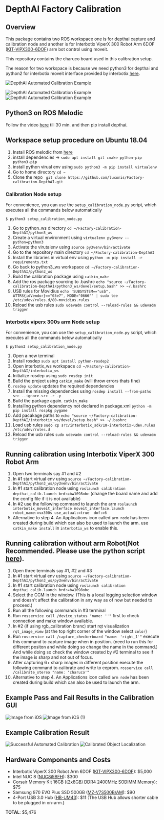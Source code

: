 # DepthAI Factory Calibration

## Overview
This package contains two ROS workspace one is for depthai capture and calibration node and another is for Interbotix ViperX 300 Robot Arm 6DOF ([KIT-VIPX300-6DOF](https://www.trossenrobotics.com/viperx-300-robot-arm-6dof.aspx)) arm bot control using moveit.

This repository contains the charuco board used in this calibration setup.

The reason for two workspace is because we need python3 for depthai and python2 for interbotix moveit interface provided by interbotix [here](https://github.com/Interbotix/interbotix_ros_arms/tree/melodic). 

![DepthAI Automated Calibration Example](https://user-images.githubusercontent.com/32992551/103242234-c0ee1700-4912-11eb-881e-93b6a6843afe.jpg)

![DepthAI Automated Calibration Example](https://user-images.githubusercontent.com/32992551/103242260-e0853f80-4912-11eb-96b6-887ef9f0f662.png)
![DepthAI Automated Calibration Example](https://user-images.githubusercontent.com/32992551/103242359-27733500-4913-11eb-9f19-a818bc7fc5e6.jpg)


## Python3 on ROS Melodic
Follow the video [here](https://youtu.be/oxK4ykVh1EE) till 30 min. and then pip install depthai.  

## Workspace setup procedure on Ubuntu 18.04
1. Install ROS melodic from [here](http://wiki.ros.org/melodic/Installation/Ubuntu)
2. install dependencies &#8594; `sudo apt install git cmake python-pip python3-pip`
3. install python virual env using `sudo python3 -m pip install virtualenv`
4. Go to home directory `cd ~`
5. Clone the repo ` git clone https://github.com/luxonis/Factory-calibration-DepthAI.git`

### Calibration Node setup
For convenience, you can use the `setup_calibration_node.py` script, which executes all the commands below automatically
```
$ python3 setup_calibration_node.py
```
1. Go to python_ws directory `cd ~/Factory-calibration-DepthAI/python3_ws`
2. Create a virtual environment using `virtualenv py3venv --python=python3`
3. Activate the virutalenv using `source py3venv/bin/activate`
4. Go to the repository main directory  `cd ~/Factory-calibration-DepthAI`
5. Install the libraries in virtual env using `python -m pip install -r requirements.txt`
6. Go back to python3_ws workspace `cd ~/Factory-calibration-DepthAI/python3_ws`
7. Build the calibration package using `catkin_make`
8. Add the ros package sourcing to .bashrc `echo "source ~/Factory-calibration-DepthAI/python3_ws/devel/setup.bash" >> ~/.bashrc`
9. USB rules for Movidius `echo 'SUBSYSTEM=="usb", ATTRS{idVendor}=="03e7", MODE="0666"' | sudo tee /etc/udev/rules.d/80-movidius.rules`
10. Reload the usb rules `sudo udevadm control --reload-rules && udevadm trigger`

### Interbotix viperx 300s arm Node setup
For convenience, you can use the `setup_calibration_node.py` script, which executes all the commands below automatically

```
$ python3 setup_calibration_node.py
```

1. Open a new terminal
2. Install rosdep `sudo apt install python-rosdep2`
3. Open interbotix_ws workspace `cd ~/Factory-calibration-DepthAI/interbotix_ws`
4. Initialize rosdep using `sudo rosdep init` 
5. Build the project using `catkin_make` (will throw errors thats fine)
6. `rosdep update` updates the required dependencies 
7. Install the missing dependencies using `rosdep install --from-paths src --ignore-src -r -y`
8. Build the package again. `catkin_make`
9. Installing python dependency not declared in package.xml `python -m pip install rospkg pygame`
10. Add pacakage paths to `echo "source ~/Factory-calibration-DepthAI/interbotix_ws/devel/setup.bash" >> ~/.bashrc`
11. Load usb rules `sudo cp src/interbotix_sdk/10-interbotix-udev.rules /etc/udev/rules.d`
12. Reload the usb rules `sudo udevadm control --reload-rules && udevadm trigger`
 

## Running calibration using Interbotix ViperX 300 Robot Arm
1. Open two terminals say #1 and #2
2. In #1 start virtual env using `source ~/Factory-calibration-DepthAI/python3_ws/py3venv/bin/activate`
3. In #1 start calibration node using `roslaunch calibration depthai_calib.launch brd:=bw1098obc` (change the board name and add the config file if it is not available)
4. In #2 use the following command to launch the arm `roslaunch interbotix_moveit_interface moveit_interface.launch robot_name:=vx300s use_actual:=true  dof:=6`
5. Alternative to step 4. An Applications icon called `arm node` has been created during build which can also be used to launch the arm. use `catkin_make install` in `interbotix_ws` to enable this.

## Running calibration without arm Robot(Not Recommended. Please use the python script [here](https://docs.luxonis.com/en/latest/pages/calibration/)).
1. Open three terminals say #1, #2 and #3
2. In #1 start virtual env using `source ~/Factory-calibration-DepthAI/python3_ws/py3venv/bin/activate`
3. In #1 start calibration node using `roslaunch calibration depthai_calib.launch brd:=bw1098obc`
4. Select the CCM in the window. (This is a local logging selection window and doesn't affect the calibration in any way as of now but needed to proceed.)
5. Run all the following commands in #3 terminal
6. Run `rosservice call /device_status "name: ''"` first to check connection and make window available.
7. In #2 (if using rgb_calibration branc) start rqt visualization `rqt_image_view` (at the top right corner of the window select `color`)
8. Run `rosservice call /capture_checkerboard "name: 'right_1'"` execute this command to capture image when in position. (need to run this for different positon and while doing so change the name in the command.) And while doing so check the window created by #2 terminal to see if the image is sharp and not out of focus.
9. After capturing 6+ sharp images in different position execute the following command to calibrate and write to eeprom. `rosservice call /calibrate_stereo "name: 'charuco'"`
10. Alternative to step 4. An Applications icon called `arm node` has been created during build which can also be used to launch the arm.

## Example Pass and Fail Results in the Calibration GUI

![Image from iOS](https://user-images.githubusercontent.com/32992551/111221587-5018db80-85a0-11eb-8991-43cc7b35a317.jpg)
![Image from iOS (1)](https://user-images.githubusercontent.com/32992551/111221597-51e29f00-85a0-11eb-91fa-eeed4f26a90d.jpg)

## Example Calibration Result

![Successful Automated Calibration](https://user-images.githubusercontent.com/32992551/98423514-0ba68d80-204c-11eb-8562-119cefe3c158.jpg)
![Calibrated Object Localization](https://user-images.githubusercontent.com/32992551/98423642-87083f00-204c-11eb-8445-6da38587797c.jpg)

## Hardware Components and Costs

 - Interbotix ViperX 300 Robot Arm 6DOF ([KIT-VIPX300-6DOF](https://www.trossenrobotics.com/viperx-300-robot-arm-6dof.aspx)): $5,000
 - Intel NUC 8 ([NUC8i5BEH](https://www.amazon.com/gp/product/B07GX59NY8/ref=ppx_yo_dt_b_asin_title_o00_s00?ie=UTF8&psc=1)): $300
 - Corsair Memory Kit 16GB ([(2x8GB) DDR4 2400MHz SODIMM Memory](https://www.amazon.com/gp/product/B019MRBKYG/ref=ppx_yo_dt_b_asin_title_o00_s00?ie=UTF8&psc=1)): $75
 - Samsung 970 EVO Plus SSD 500GB ([MZ-V7S500B/AM](https://www.amazon.com/gp/product/B07M7Q21N7/ref=ppx_yo_dt_b_asin_title_o00_s00?ie=UTF8&psc=1)): $90
 - 4-Port USB 3.0 Hub ([HB-UM43](https://www.amazon.com/dp/B00JX1ZS5O/ref=cm_sw_r_oth_api_glc_fabc_gi42FbR87JEAW?_encoding=UTF8&psc=1)): $11
  (The USB Hub allows shorter cable to be plugged in on-arm.)
 
 **TOTAL**: $5,476 

